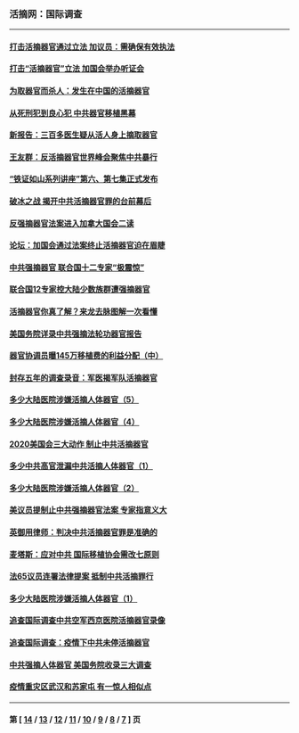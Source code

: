 ### 活摘网：国际调查
---
#### [打击活摘器官通过立法 加议员：需确保有效执法](../../pages/nf5947/n13886356.md?03250430) 
#### [打击“活摘器官”立法 加国会举办听证会](../../pages/nf5947/n13869362.md?03250430) 
#### [为取器官而杀人：发生在中国的活摘器官](../../pages/nf5947/n13794731.md?03250430) 
#### [从死刑犯到良心犯 中共器官移植黑幕](../../pages/nf5947/n13764669.md?03250430) 
#### [新报告：三百多医生疑从活人身上摘取器官](../../pages/nf5947/n13703044.md?03250430) 
#### [王友群：反活摘器官世界峰会聚焦中共暴行](../../pages/nf5947/n13250738.md?03250430) 
#### [“铁证如山系列讲座”第六、第七集正式发布](../../pages/nf5947/n13106287.md?03250430) 
#### [破冰之战 揭开中共活摘器官罪的台前幕后](../../pages/nf5947/n13082457.md?03250430) 
#### [反强摘器官法案进入加拿大国会二读](../../pages/nf5947/n13033450.md?03250430) 
#### [论坛：加国会通过法案终止活摘器官迫在眉睫](../../pages/nf5947/n13029839.md?03250430) 
#### [中共强摘器官 联合国十二专家“极震惊”](../../pages/nf5947/n13024313.md?03250430) 
#### [联合国12专家控大陆少数族群遭强摘器官](../../pages/nf5947/n13023877.md?03250430) 
#### [活摘器官你真了解？来龙去脉图解一次看懂](../../pages/nf5947/n13013820.md?03250430) 
#### [美国务院详录中共强摘法轮功器官报告](../../pages/nf5947/n12944519.md?03250430) 
#### [器官协调员曝145万移植费的利益分配（中）](../../pages/nf5947/n12894547.md?03250430) 
#### [封存五年的调查录音：军医揭军队活摘器官](../../pages/nf5947/n12798692.md?03250430) 
#### [多少大陆医院涉嫌活摘人体器官（5）](../../pages/nf5947/n12768383.md?03250430) 
#### [多少大陆医院涉嫌活摘人体器官（4）](../../pages/nf5947/n12664434.md?03250430) 
#### [2020美国会三大动作 制止中共活摘器官](../../pages/nf5947/n12682004.md?03250430) 
#### [多少中共高官泄漏中共活摘人体器官（1）](../../pages/nf5947/n12671234.md?03250430) 
#### [多少大陆医院涉嫌活摘人体器官（2）](../../pages/nf5947/n12655589.md?03250430) 
#### [美议员提制止中共强摘器官法案 专家指意义大](../../pages/nf5947/n12630561.md?03250430) 
#### [英御用律师：判决中共活摘器官罪是准确的](../../pages/nf5947/n12580740.md?03250430) 
#### [麦塔斯：应对中共 国际移植协会需改七原则](../../pages/nf5947/n12514711.md?03250430) 
#### [法65议员连署法律提案 抵制中共活摘罪行](../../pages/nf5947/n12437047.md?03250430) 
#### [多少大陆医院涉嫌活摘人体器官（1）](../../pages/nf5947/n12414284.md?03250430) 
#### [追查国际调查中共空军西京医院活摘器官录像](../../pages/nf5947/n12348837.md?03250430) 
#### [追查国际调查：疫情下中共未停活摘器官](../../pages/nf5947/n12273415.md?03250430) 
#### [中共强摘人体器官 美国务院收录三大调查](../../pages/nf5947/n12181488.md?03250430) 
#### [疫情重灾区武汉和苏家屯 有一惊人相似点](../../pages/nf5947/n12150824.md?03250430) 

---
#### 第 [ [14](./14.md?03250430) / [13](./13.md?03250430) / [12](./12.md?03250430) / [11](./11.md?03250430) / [10](./10.md?03250430) / [9](./9.md?03250430) / [8](./8.md?03250430) / [7](./7.md?03250430) ] 页
